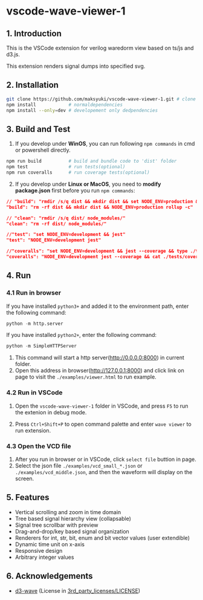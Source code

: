 # vscode-wave-viewer-1

## 1. Introduction
This is the VSCode extension for verilog waredorm view based on ts/js and d3.js.

This extension renders signal dumps into specified svg.


## 2. Installation
```bash
git clone https://github.com/maksyuki/vscode-wave-viewer-1.git # clone this library
npm install            # normaldependencies
npm install --only=dev # developement only dedpendencies
```
## 3. Build and Test
1. If you develop under **WinOS**, you can run following `npm commands` in cmd or powershell directly.
```bash
npm run build          # build and bundle code to 'dist' folder
npm test               # run tests(optional)
npm run coveralls      # run coverage tests(optional)
```
2. If you develop under **Linux or MacOS**, you need to **modify package.json** first  before you run `npm commands`:
```json
// "build": "rmdir /s/q dist && mkdir dist && set NODE_ENV=production && rollup -c"
"build": "rm -rf dist && mkdir dist && NODE_ENV=production rollup -c"

// "clean": "rmdir /s/q dist/ node_modules/"
"clean": "rm -rf dist/ node_modules/"

//"test": "set NODE_ENV=development && jest"
"test": "NODE_ENV=development jest"

//"coveralls": "set NODE_ENV=development && jest --coverage && type ./tests/coverage/lcov.info | coveralls"
"coveralls": "NODE_ENV=development jest --coverage && cat ./tests/coverage/lcov.info | coveralls"
```




## 4. Run
### 4.1 Run in browser
If you have installed `python3+` and added it to the environment path, enter the following command:
```python
python -m http.server
```
If you have installed `python2+`, enter the following command:
```python
python -m SimpleHTTPServer
```
1.  This command will start a http server(http://0.0.0.0:8000) in current folder.
2. Open this address in browser(http://127.0.0.1:8000) and click link on page to visit the `./examples/viewer.html` to run example.

### 4.2 Run in VSCode
1. Open the `vscode-wave-viewer-1` folder in VSCode, and press `F5` to run the extenion in debug mode.

2. Press `Ctrl+Shift+P` to open command palette and enter `wave viewer` to run extension.

### 4.3 Open the VCD file
1. After you run in browser or in VSCode, click `select file` buttion in page.
2. Select the json file `./examples/vcd_small_*.json` or `./examples/vcd_middle.json`, and then the waveform will display on the screen.

## 5. Features
* Vertical scrolling and zoom in time domain
* Tree based signal hierarchy view (collapsable)
* Signal tree scrollbar with preview
* Drag-and-drop/key based signal organization
* Renderers for int, str, bit, enum and bit vector values (user extendible)
* Dynamic time unit on x-axis
* Responsive design
* Arbitrary integer values

## 6. Acknowledgements
* [d3-wave](https://github.com/Nic30/d3-wave) (License in [3rd_party_licenses/LICENSE](3rd_party_licenses/LICENSE))

